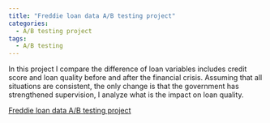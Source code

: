 ```yaml
---
title: "Freddie loan data A/B testing project"
categories:
  - A/B testing project
tags:
  - A/B testing
---
```


In this project I compare the difference of loan variables includes credit score and loan quality before and after the financial crisis.
Assuming that all situations are consistent, the only change is that the government has strengthened supervision, I analyze what is the impact on loan quality.

[Freddie loan data A/B testing project](https://github.com/Xinyun-Zhu/Freddie-loan-data-A-B-testing-project/blob/main/Freddie%20loan%20data%20AB%20testing%20project%20.ipynb)
